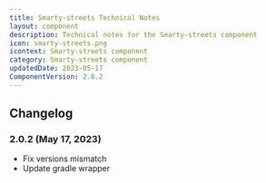 ```yaml
---
title: Smarty-streets Technical Notes
layout: component
description: Technical notes for the Smarty-streets component
icon: smarty-streets.png
icontext: Smarty-streets component
category: Smarty-streets component
updatedDate: 2023-05-17
ComponentVersion: 2.0.2
---
```


## Changelog

### 2.0.2 (May 17, 2023)

* Fix versions mismatch
* Update gradle wrapper
